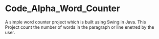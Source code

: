 # Code_Alpha_Word_Counter
A simple word counter project which is built using Swing in Java.
This Project count the number of words in the paragraph or line enetred by the user.
